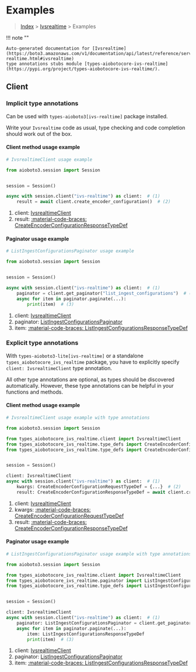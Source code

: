 # Examples

> [Index](../README.md) > [Ivsrealtime](./README.md) > Examples

!!! note ""

    Auto-generated documentation for [Ivsrealtime](https://boto3.amazonaws.com/v1/documentation/api/latest/reference/services/ivs-realtime.html#ivsrealtime)
    type annotations stubs module [types-aiobotocore-ivs-realtime](https://pypi.org/project/types-aiobotocore-ivs-realtime/).

## Client

### Implicit type annotations

Can be used with `types-aioboto3[ivs-realtime]` package installed.

Write your `Ivsrealtime` code as usual,
type checking and code completion should work out of the box.



#### Client method usage example

```python
# IvsrealtimeClient usage example

from aioboto3.session import Session


session = Session()

async with session.client("ivs-realtime") as client:  # (1)
    result = await client.create_encoder_configuration()  # (2)
```

1. client: [IvsrealtimeClient](./client.md)
2. result: [:material-code-braces: CreateEncoderConfigurationResponseTypeDef](./type_defs.md#createencoderconfigurationresponsetypedef)



#### Paginator usage example

```python
# ListIngestConfigurationsPaginator usage example

from aioboto3.session import Session


session = Session()

async with session.client("ivs-realtime") as client:  # (1)
    paginator = client.get_paginator("list_ingest_configurations")  # (2)
    async for item in paginator.paginate(...):
        print(item)  # (3)
```

1. client: [IvsrealtimeClient](./client.md)
2. paginator: [ListIngestConfigurationsPaginator](./paginators.md#listingestconfigurationspaginator)
3. item: [:material-code-braces: ListIngestConfigurationsResponseTypeDef](./type_defs.md#listingestconfigurationsresponsetypedef)




### Explicit type annotations

With `types-aioboto3-lite[ivs-realtime]`
or a standalone `types_aiobotocore_ivs_realtime` package, you have to explicitly specify
`client: IvsrealtimeClient` type annotation.

All other type annotations are optional, as types should be discovered automatically.
However, these type annotations can be helpful in your functions and methods.


#### Client method usage example

```python
# IvsrealtimeClient usage example with type annotations

from aioboto3.session import Session

from types_aiobotocore_ivs_realtime.client import IvsrealtimeClient
from types_aiobotocore_ivs_realtime.type_defs import CreateEncoderConfigurationResponseTypeDef
from types_aiobotocore_ivs_realtime.type_defs import CreateEncoderConfigurationRequestTypeDef


session = Session()

client: IvsrealtimeClient
async with session.client("ivs-realtime") as client:  # (1)
    kwargs: CreateEncoderConfigurationRequestTypeDef = {...}  # (2)
    result: CreateEncoderConfigurationResponseTypeDef = await client.create_encoder_configuration(**kwargs)  # (3)
```

1. client: [IvsrealtimeClient](./client.md)
2. kwargs: [:material-code-braces: CreateEncoderConfigurationRequestTypeDef](./type_defs.md#createencoderconfigurationrequesttypedef)
3. result: [:material-code-braces: CreateEncoderConfigurationResponseTypeDef](./type_defs.md#createencoderconfigurationresponsetypedef)



#### Paginator usage example

```python
# ListIngestConfigurationsPaginator usage example with type annotations

from aioboto3.session import Session

from types_aiobotocore_ivs_realtime.client import IvsrealtimeClient
from types_aiobotocore_ivs_realtime.paginator import ListIngestConfigurationsPaginator
from types_aiobotocore_ivs_realtime.type_defs import ListIngestConfigurationsResponseTypeDef


session = Session()

client: IvsrealtimeClient
async with session.client("ivs-realtime") as client:  # (1)
    paginator: ListIngestConfigurationsPaginator = client.get_paginator("list_ingest_configurations")  # (2)
    async for item in paginator.paginate(...):
        item: ListIngestConfigurationsResponseTypeDef
        print(item)  # (3)
```

1. client: [IvsrealtimeClient](./client.md)
2. paginator: [ListIngestConfigurationsPaginator](./paginators.md#listingestconfigurationspaginator)
3. item: [:material-code-braces: ListIngestConfigurationsResponseTypeDef](./type_defs.md#listingestconfigurationsresponsetypedef)




